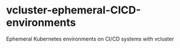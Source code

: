 # vcluster-ephemeral-CICD-environments
Ephemeral Kubernetes environments on CI/CD systems with vcluster
